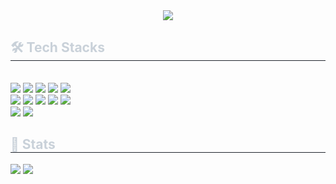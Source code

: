<div align= "center">
    <img src="https://capsule-render.vercel.app/api?type=waving&color=auto&height=120&text=hello%20👋%20I'm%20dahyun~&animation=&fontColor=000000&fontSize=70" />
    </div>
    <div style="text-align: left;">
    <h2 style="border-bottom: 1px solid #21262d; color: #c9d1d9;"> 🛠️ Tech Stacks </h2> <br> 
    <div style="margin: ; text-align: left;" "text-align: left;"> <img src="https://img.shields.io/badge/Discord-5865F2?style=plastic&logo=Discord&logoColor=white">
          <img src="https://img.shields.io/badge/Figma-F24E1E?style=plastic&logo=Figma&logoColor=white">
          <img src="https://img.shields.io/badge/Expo-000020?style=plastic&logo=Expo&logoColor=white">
          <img src="https://img.shields.io/badge/Github-181717?style=plastic&logo=Github&logoColor=white">
          <img src="https://img.shields.io/badge/Git-F05032?style=plastic&logo=Git&logoColor=white">
          <br/><img src="https://img.shields.io/badge/Javascript-F7DF1E?style=plastic&logo=Javascript&logoColor=white">
          <img src="https://img.shields.io/badge/MySQL-4479A1?style=plastic&logo=MySQL&logoColor=white">
          <img src="https://img.shields.io/badge/Node.js-339933?style=plastic&logo=Node.js&logoColor=white">
          <img src="https://img.shields.io/badge/Notion-000000?style=plastic&logo=Notion&logoColor=white">
          <img src="https://img.shields.io/badge/Python-3776AB?style=plastic&logo=Python&logoColor=white">
          <br/><img src="https://img.shields.io/badge/React-61DAFB?style=plastic&logo=React&logoColor=white">
          <img src="https://img.shields.io/badge/ReactNative-61DAFB?style=plastic&logo=React&logoColor=white">
          </div>
    </div>
    <div style="text-align: left;"> 
    <h2 style="border-bottom: 1px solid #21262d; color: #c9d1d9;"> 🏅 Stats </h2> <div style="text-align: left;"> <img src="https://github-readme-stats.vercel.app/api?username=DADAIZGOOD&bg_color=180,00000000,00000000&title_color=ffffff&text_color=ffffff"
         /> <img src="https://github-readme-stats.vercel.app/api/top-langs/?username=DADAIZGOOD&layout=compact&bg_color=180,00000000,00000000&title_color=ffffff&text_color=ffffff"
           /> </div> 
    </div>
    
